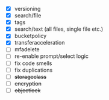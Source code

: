 - [x] versioning
- [x] search/file
- [x] tags
- [x] search/text (all files, single file etc.)
- [x] bucketpolicy
- [x] transferacceleration
- [ ] mfadelete
- [ ] re-enable prompt/select logic
- [ ] fix code smells
- [ ] fix duplications
- [ ] ~~storageclass~~
- [ ] ~~encryption~~
- [ ] ~~objectlock~~
